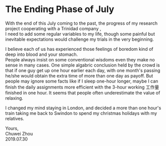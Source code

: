 # The Ending Phase of July                                    
With the end of this July coming to the past, the progress of my research project cooperating with a Trinidad company ,             
I need to add some regular variables to my life, though some painful but inevitable expectations would challenge my trials in the very beginning.                       

          
I believe each of us has experienced those feelings of boredom kind of deep into blood and your stomach.           
People always insist on some conventional wisdoms even they make no sense in many cases. One simple algabric conclusion held by the crowd is that if one guy get up one hour earlier each day, with one month's passing he/she would obtain the extra time of more than one day as payoff. But people may ignore some facts like if I sleep one-hour longer, maybe I can finish the daily assignments more efficient with the 3-hour working 工作量 finished in one hour. It seems that people often underestimate the value of relaxing.                 
 
            
I changed my mind staying in London, and decided a more than one hour's train taking me back to Swindon to spend my christmas holidays with my relatives.                        


Yours,          
Chuwei Zhou               
2019.07.30               

                          
                           



   
   
